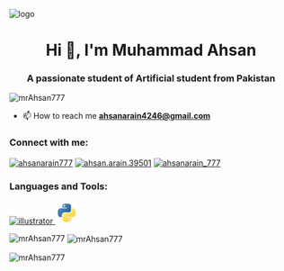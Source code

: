![logo](https://github.com/MrAhsan777/mrAhsan777/blob/main/Blue%20Modern%20Artificial%20Intelligence%20Technology%20Logo.png)
<h1 align="center">Hi 👋, I'm Muhammad Ahsan</h1>
<h3 align="center">A passionate student of Artificial student from Pakistan</h3>


<p align="left"> <img src="https://komarev.com/ghpvc/?username=mrAhsan777&label=Profile%20views&color=0e75b6&style=flat" alt="mrAhsan777" /> </p>

- 📫 How to reach me **ahsanarain4246@gmail.com**

  
<h3 align="left">Connect with me:</h3>
<p align="left">
<a href="https://linkedin.com/in/ahsanarain777" target="blank"><img align="center" src="https://raw.githubusercontent.com/rahuldkjain/github-profile-readme-generator/master/src/images/icons/Social/linked-in-alt.svg" alt="ahsanarain777" height="30" width="40" /></a>
<a href="https://fb.com/ahsan.arain.39501" target="blank"><img align="center" src="https://raw.githubusercontent.com/rahuldkjain/github-profile-readme-generator/master/src/images/icons/Social/facebook.svg" alt="ahsan.arain.39501" height="30" width="40" /></a>
<a href="https://instagram.com/ahsanarain_777" target="blank"><img align="center" src="https://raw.githubusercontent.com/rahuldkjain/github-profile-readme-generator/master/src/images/icons/Social/instagram.svg" alt="ahsanarain_777" height="30" width="40" /></a>
</p>

<h3 align="left">Languages and Tools:</h3>
<p align="left"> <a href="https://www.adobe.com/in/products/illustrator.html" target="_blank" rel="noreferrer"> <img src="https://www.vectorlogo.zone/logos/adobe_illustrator/adobe_illustrator-icon.svg" alt="illustrator" width="40" height="40"/> </a> <a href="https://www.python.org" target="_blank" rel="noreferrer"> <img src="https://raw.githubusercontent.com/devicons/devicon/master/icons/python/python-original.svg" alt="python" width="40" height="40"/> </a> </p>

<p><img align="left" src="https://github-readme-stats.vercel.app/api/top-langs?username=mrAhsan777&show_icons=true&locale=en&layout=compact" alt="mrAhsan777" /></p>

<p>&nbsp;<img align="center" src="https://github-readme-stats.vercel.app/api?username=hmrAhsan777&show_icons=true&locale=en" alt="mrAhsan777" /></p>

<p><img align="center" src="https://github-readme-streak-stats.herokuapp.com/?user=mrAhsan777&" alt="mrAhsan777" /></p>
